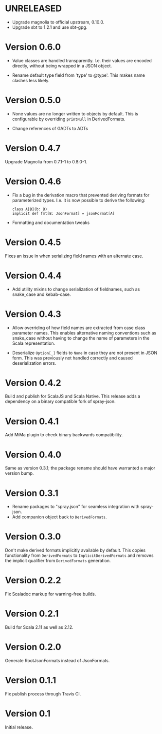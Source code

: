 # UNRELEASED

- Upgrade magnolia to official upstream, 0.10.0.
- Upgrade sbt to 1.2.1 and use sbt-gpg.

# Version 0.6.0

- Value classes are handled transparently. I.e. their values are
  encoded directly, without being wrapped in a JSON object.

- Rename default type field from 'type' to @type'. This makes name
  clashes less likely.

# Version 0.5.0

- None values are no longer written to objects by default. This is
  configurable by overriding `printNull` in DerivedFormats.

- Change references of GADTs to ADTs

# Version 0.4.7

 Upgrade Magnolia from 0.7.1-1 to 0.8.0-1.

# Version 0.4.6

- Fix a bug in the derivation macro that prevented deriving formats for
  parameterized types. I.e. it is now possible to derive the following:
  ```
  class A[B](b: B)
  implicit def fmt[B: JsonFormat] = jsonFormat[A]
  ```

- Formatting and documentation tweaks

# Version 0.4.5

Fixes an issue in when serializing field names with an alternate case.

# Version 0.4.4

- Add utility mixins to change serialization of fieldnames, such as
  snake_case and kebab-case.

# Version 0.4.3

- Allow overriding of how field names are extracted from case class
  parameter names. This enables alternative naming conventions such as
  snake_case without having to change the name of parameters in the
  Scala representation.

- Deserialize `Option[_]` fields to `None` in case they are not
  present in JSON form. This was previously not handled correctly and
  caused deserialization errors.

# Version 0.4.2

Build and publish for ScalaJS and Scala Native. This release adds a
dependency on a binary compatible fork of spray-json.

# Version 0.4.1

Add MiMa plugin to check binary backwards compatibility.

# Version 0.4.0

Same as version 0.3.1; the package rename should have warranted a
major version bump.

# Version 0.3.1

- Rename packages to "spray.json" for seamless integration with
  spray-json.
- Add companion object back to `DerivedFormats`.

# Version 0.3.0

Don't make derived formats implicitly available by default. This
copies functionality from `DerivedFormats` to `ImplicitDerivedFormats`
and removes the implicit qualifier from `DerivedFormats` generation.

# Version 0.2.2

Fix Scaladoc markup for warning-free builds.

# Version 0.2.1

Build for Scala 2.11 as well as 2.12.

# Version 0.2.0

Generate RootJsonFormats instead of JsonFormats.

# Version 0.1.1

Fix publish process through Travis CI.

# Version 0.1

Initial release.
